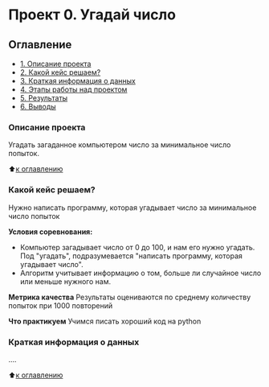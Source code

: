 # Проект 0. Угадай число

## Оглавление

- [1. Описание проекта](https://github.com/borrnbor/sf_dataScience/tree/main/project_0#%D0%BE%D0%BF%D0%B8%D1%81%D0%B0%D0%BD%D0%B8%D0%B5-%D0%BF%D1%80%D0%BE%D0%B5%D0%BA%D1%82%D0%B0)
- [2. Какой кейс решаем?](https://github.com/borrnbor/sf_dataScience/tree/main/project_0#%D0%BA%D0%B0%D0%BA%D0%BE%D0%B9-%D0%BA%D0%B5%D0%B9%D1%81-%D1%80%D0%B5%D1%88%D0%B0%D0%B5%D0%BC)
- [3. Краткая информация о данных](https://github.com/borrnbor/sf_dataScience/tree/main/project_0#%D0%BA%D1%80%D0%B0%D1%82%D0%BA%D0%B0%D1%8F-%D0%B8%D0%BD%D1%84%D0%BE%D1%80%D0%BC%D0%B0%D1%86%D0%B8%D1%8F-%D0%BE-%D0%B4%D0%B0%D0%BD%D0%BD%D1%8B%D1%85)
- [4. Этапы работы над проектом](https://github.com/borrnbor/sf_dataScience/project_0/README.md#Этапы-работы-над-проектом)
- [5. Результаты](https://github.com/borrnbor/sf_dataScience/project_0/README.md#Результаты)
- [6. Выводы](https://github.com/borrnbor/sf_dataScience/project_0/README.md#Выводы)

### Описание проекта

Угадать загаданное компьютером число за минимальное число попыток.

⬆️[к оглавлению](https://github.com/borrnbor/sf_dataScience/tree/main/project_0#%D0%BE%D0%B3%D0%BB%D0%B0%D0%B2%D0%BB%D0%B5%D0%BD%D0%B8%D0%B5)

### Какой кейс решаем?

Нужно написать программу, которая угадывает число за минимальное число попыток

**Условия соревнования:**

- Компьютер загадывает число от 0 до 100, и нам его нужно угадать. Под "угадать", подразумевается "написать программу, которая угадывает число".
- Алгоритм учитывает информацию о том, больше ли случайное число или меньше нужного нам.

**Метрика качества**
Результаты оцениваются по среднему количеству попыток при 1000 повторений

**Что практикуем**
Учимся писать хороший код на python

### Краткая информация о данных

....

⬆️[к оглавлению](https://github.com/borrnbor/sf_dataScience/tree/main/project_0#%D0%BE%D0%B3%D0%BB%D0%B0%D0%B2%D0%BB%D0%B5%D0%BD%D0%B8%D0%B5)
